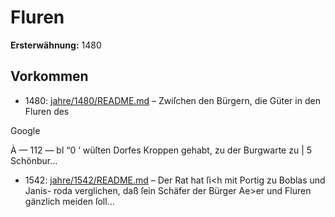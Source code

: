 # Fluren

**Ersterwähnung:** 1480

## Vorkommen
- 1480: [jahre/1480/README.md](../jahre/1480/README.md) – Zwiſchen den Bürgern, die Güter in den Fluren des

Google


À — 112 — bl
“0 ‘ wüſten Dorfes Kroppen gehabt, zu der Burgwarte zu |
5 Schönbur...
- 1542: [jahre/1542/README.md](../jahre/1542/README.md) – Der Rat hat ſi<h mit Portig zu Boblas und Janis-
roda verglichen, daß ſein Schäfer der Bürger Ae>er und
Fluren gänzlich meiden ſoll...
